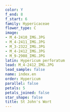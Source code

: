```yaml
---
color: Y
f_end: 8
f_start: 6
family: Hypericaceae
flower_type: C
image:
- M_4-2410_IMG.JPG
- M_4-2411_IMG.JPG
- M_3-2322_IMG.JPG
- M_4-2412_IMG.JPG
- M_9-2908_IMG.JPG
latin: Hypericum perforatum
lead: M_4-2412_IMG.JPG
lead_sample: false
name: index.en
order: Hypericum
parallel: false
petals: 5
petals_joined: false
star_shape: false
title: St John's Wort
---
```

